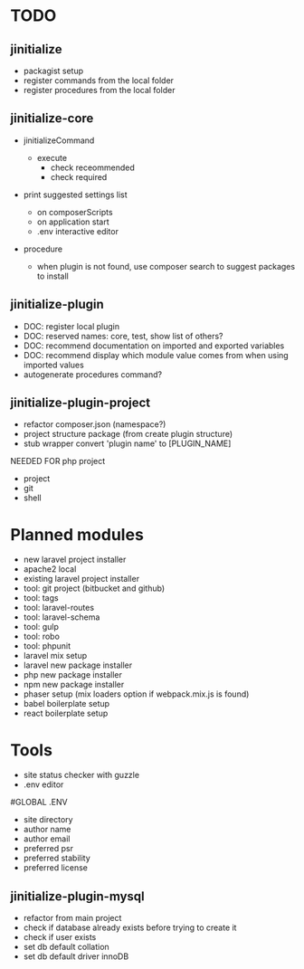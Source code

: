 # TODO

## jinitialize

* packagist setup
* register commands from the local folder
* register procedures from the local folder


## jinitialize-core

* jinitializeCommand
    * execute
        * check receommended
        * check required

* print suggested settings list
    * on composerScripts
    * on application start
    * .env interactive editor

* procedure
    * when plugin is not found, use composer search to suggest packages to install


## jinitialize-plugin

* DOC: register local plugin
* DOC: reserved names: core, test, show list of others?
* DOC: recommend documentation on imported and exported variables
* DOC: recommend display which module value comes from when using imported values
* autogenerate procedures command?


## jinitialize-plugin-project

* refactor composer.json (namespace?)
* project structure package (from create plugin structure)
* stub wrapper convert 'plugin name' to [PLUGIN_NAME]



NEEDED FOR php project
* project
* git
* shell




# Planned modules

* new laravel project installer
* apache2 local
* existing laravel project installer
* tool: git project (bitbucket and github)
* tool: tags
* tool: laravel-routes
* tool: laravel-schema
* tool: gulp
* tool: robo
* tool: phpunit
* laravel mix setup
* laravel new package installer
* php new package installer
* npm new package installer
* phaser setup (mix loaders option if webpack.mix.js is found)
* babel boilerplate setup
* react boilerplate setup


# Tools
* site status checker with guzzle
* .env editor

#GLOBAL .ENV
* site directory
* author name
* author email
* preferred psr
* preferred stability
* preferred license


## jinitialize-plugin-mysql

* refactor from main project
* check if database already exists before trying to create it
* check if user exists
* set db default collation
* set db default driver innoDB

